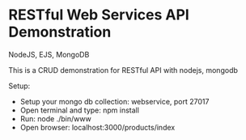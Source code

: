 # RESTful Web Services API Demonstration

NodeJS, EJS, MongoDB

This is a CRUD demonstration for RESTful API with nodejs, mongodb

Setup:
- Setup your mongo db collection: webservice, port 27017
- Open terminal and type: npm install
- Run: node ./bin/www
- Open browser: localhost:3000/products/index